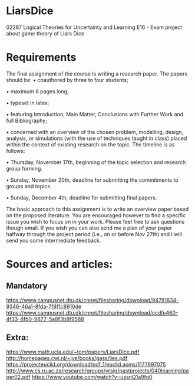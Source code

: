 # LiarsDice
02287 Logical Theories for Uncertainty and Learning E16 - Exam project about game theory of Liars Dice

# Requirements
The final assignment of the course is writing a research paper. The papers
should be:
• coauthored by three to four students;

• maximum 8 pages long;

• typeset in latex;

• featuring Introduction, Main Matter, Conclusions with Further Work and
full Bibliography;

• concerned with an overview of the chosen problem, modelling, design,
analysis, or simulations (with the use of techniques taught in class) placed
within the context of existing research on the topic.
The timeline is as follows:

• Thursday, November 17th, beginning of the topic selection and research
group forming.

• Sunday, November 20th, deadline for submitting the commitments to
groups and topics.

• Sunday, December 4th, deadline for submitting final papers.

The basic approach to this assignment is to write an overview paper based
on the proposed literature. You are encouraged however to find a specific issue
you wish to focus on in your work. Please feel free to ask questions though email.
If you wish you can also send me a plan of your paper halfway through the
project period (i.e., on or before Nov 27th) and I will send you some intermediate
feedback.

# Sources and articles:
## Mandatory
https://www.campusnet.dtu.dk/cnnet/filesharing/download/94781834-9346-46a1-8fda-7f8f1c8910de
https://www.campusnet.dtu.dk/cnnet/filesharing/download/ccdfe460-4f33-4fb0-9877-5a8f3b8f9588

## Extra:
https://www.math.ucla.edu/~tom/papers/LiarsDice.pdf
http://homepages.cwi.nl/~jve/books/gass/lies.pdf
https://projecteuclid.org/download/pdf_1/euclid.aoms/1177697075
http://www.cs.ru.ac.za/research/groups/vrsig/pastprojects/040learning/paper02.pdf
https://www.youtube.com/watch?v=uzsnQ1a9fq0

